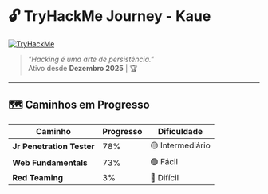 # 🔓 TryHackMe Journey - Kaue

[![TryHackMe](https://img.shields.io/badge/TryHackMe-Profile-212C42?style=for-the-badge&logo=tryhackme&logoColor=white)](https://tryhackme.com/p/Kaue7)

> *"Hacking é uma arte de persistência."*  
> Ativo desde **Dezembro 2025** | 🏆 

---

## 🗺️ Caminhos em Progresso

| Caminho                  | Progresso | Dificuldade  |
|--------------------------|-----------|-------------|
| **Jr Penetration Tester** | 78%       | 🟡 Intermediário |
| **Web Fundamentals**      | 73%       | 🟢 Fácil      |
| **Red Teaming**           | 3%        | 🔴 Difícil    
